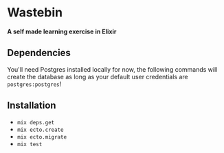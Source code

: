# Wastebin

**A self made learning exercise in Elixir**

## Dependencies

You'll need Postgres installed locally for now, the following commands
will create the database as long as your default user credentials are `postgres:postgres`!

## Installation

* `mix deps.get`
* `mix ecto.create`
* `mix ecto.migrate`
* `mix test`

